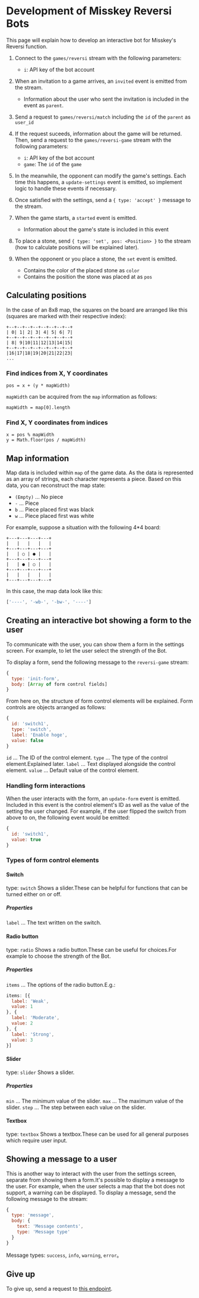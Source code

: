 # Development of Misskey Reversi Bots
This page will explain how to develop an interactive bot for Misskey's Reversi function.

1. Connect to the `games/reversi` stream with the following parameters:
    * `i`: API key of the bot account

2. When an invitation to a game arrives, an `invited` event is emitted from the stream.
    * Information about the user who sent the invitation is included in the event as `parent`.

3. Send a request to `games/reversi/match` including the `id` of the `parent` as `user_id`

4. If the request suceeds, information about the game will be returned. Then, send a request to the `games/reversi-game` stream with the following parameters:
    * `i`: API key of the bot account
    * `game`: The `id` of the `game`

5. In the meanwhile, the opponent can modify the game's settings. Each time this happens, a `update-settings` event is emitted, so implement logic to handle these events if necessary.

6. Once satisfied with the settings, send a `{ type: 'accept' }` message to the stream.

7. When the game starts, a `started` event is emitted.
    * Information about the game's state is included in this event

8. To place a stone, send `{ type: 'set', pos: <Position> }` to the stream (how to calculate positions will be explained later).

9. When the opponent or you place a stone, the `set` event is emitted.
    * Contains the color of the placed stone as `color`
    * Contains the position the stone was placed at as `pos`

## Calculating positions
In the case of an 8x8 map, the squares on the board are arranged like this (squares are marked with their respective index):
```
+--+--+--+--+--+--+--+--+
| 0| 1| 2| 3| 4| 5| 6| 7|
+--+--+--+--+--+--+--+--+
| 8| 9|10|11|12|13|14|15|
+--+--+--+--+--+--+--+--+
|16|17|18|19|20|21|22|23|
...
```

### Find indices from X, Y coordinates
```
pos = x + (y * mapWidth)
```
`mapWidth` can be acquired from the `map` information as follows:
```
mapWidth = map[0].length
```

### Find X, Y coordinates from indices
```
x = pos % mapWidth
y = Math.floor(pos / mapWidth)
```

## Map information
Map data is included within `map` of the game data. As the data is represented as an array of strings, each character represents a piece. Based on this data, you can reconstruct the map state:
* `(Empty)` ... No piece
* `-` ... Piece
* `b` ... Piece placed first was black
* `w` ... Piece placed first was white

For example, suppose a situation with the following 4*4 board:
```text
+---+---+---+---+
|   |   |   |   |
+---+---+---+---+
|   | ○ | ● |   |
+---+---+---+---+
|   | ● | ○ |   |
+---+---+---+---+
|   |   |   |   |
+---+---+---+---+
```

In this case, the map data look like this:
```javascript
['----', '-wb-', '-bw-', '----']
```

## Creating an interactive bot showing a form to the user
To communicate with the user, you can show them a form in the settings screen. For example, to let the user select the strength of the Bot.

To display a form, send the following message to the `reversi-game` stream:
```javascript
{
  type: 'init-form',
  body: [Array of form control fields]
}
```

From here on, the structure of form control elements will be explained. Form controls are objects arranged as follows:
```javascript
{
  id: 'switch1',
  type: 'switch',
  label: 'Enable hoge',
  value: false
}
```
`id` ... The ID of the control element. `type` ... The type of the control element.Explained later. `label` ... Text displayed alongside the control element. `value` ... Default value of the control element.

### Handling form interactions
When the user interacts with the form, an `update-form` event is emitted. Included in this event is the control element's ID as well as the value of the setting the user changed. For example, if the user flipped the switch from above to on, the following event would be emitted:
```javascript
{
  id: 'switch1',
  value: true
}
```

### Types of form control elements
#### Switch
type: `switch` Shows a slider.These can be helpful for functions that can be turned either on or off.

##### Properties
`label` ... The text written on the switch.

#### Radio button
type: `radio` Shows a radio button.These can be useful for choices.For example to choose the strength of the Bot.

##### Properties
`items` ... The options of the radio button.E.g.:
```javascript
items: [{
  label: 'Weak',
  value: 1
}, {
  label: 'Moderate',
  value: 2
}, {
  label: 'Strong',
  value: 3
}]
```

#### Slider
type: `slider` Shows a slider.

##### Properties
`min` ... The minimum value of the slider. `max` ... The maximum value of the slider. `step` ... The step between each value on the slider.

#### Textbox
type: `textbox` Shows a textbox.These can be used for all general purposes which require user input.

## Showing a message to a user
This is another way to interact with the user from the settings screen, separate from showing them a form.It's possible to display a message to the user. For example, when the user selects a map that the bot does not support, a warning can be displayed. To display a message, send the following message to the stream:
```javascript
{
  type: 'message',
  body: {
    text: 'Message contents',
    type: 'Message type'
  }
}
```
Message types: `success`, `info`, `warning`, `error`。

## Give up
To give up, send a request to <a href="./api/endpoints/games/reversi/games/surrender">this endpoint</a>.
